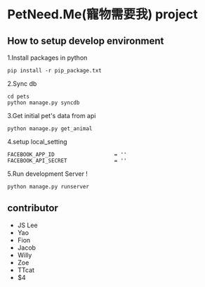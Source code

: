 # PetNeed.Me(寵物需要我) project

## How to setup develop environment

1.Install packages in python

```
pip install -r pip_package.txt
```

2.Sync db

```
cd pets
python manage.py syncdb
```

3.Get initial pet's data from api

```
python manage.py get_animal
```

4.setup local_setting
```
FACEBOOK_APP_ID                   = ''
FACEBOOK_API_SECRET               = ''
```

5.Run development Server !
```
python manage.py runserver
```


## contributor
* JS Lee
* Yao
* Fion
* Jacob
* Willy
* Zoe
* TTcat
* $4